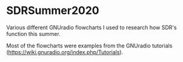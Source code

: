 # SDRSummer2020
Various different GNUradio flowcharts I used to research how SDR's function this summer. 

Most of the flowcharts were examples from the GNUradio tutorials (https://wiki.gnuradio.org/index.php/Tutorials).
